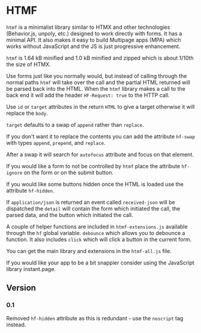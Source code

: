 # HTMF

`htmf` is a minimalist library similar to HTMX and other technologies
(Behavior.js, unpoly, etc.) designed to work directly with forms. It has a
minimal API. It also makes it easy to build Multipage apps (MPA) which works
without JavaScript and the JS is just progressive enhancement.

`htmf` is 1.64 kB minified and 1.0 kB minified and zipped which is about
1/10th the size of HTMX.

Use forms just like you normally would, but instead of calling through the
normal paths `htmf` will take over the call and the partial HTML returned
will be parsed back into the HTML. When the `htmf` library makes a call to
the back end it will add the header `HF-Request: true` to the HTTP call.

Use `id` or `target` attributes in the return `HTML` to give a target
otherwise it will replace the `body`.

`target` defaults to a swap of `append` rather than `replace`.

If you don't want it to replace the contents you can add the attribute
`hf-swap` with types `append`, `prepend`, and `replace`.

After a swap it will search for `autofocus` attribute and focus on that
element.

If you would like a form to not be controlled by `htmf` place the attribute
`hf-ignore` on the form or on the submit button.

If you would like some buttons hidden once the HTML is loaded use the
attribute `hf-hidden`.

If `application/json` is returned an event called `received-json` will be
dispatched the `detail` will contain the form which initiated the call, the
parsed data, and the button which initiated the call.

A couple of helper functions are included in `htmf-extensions.js` available
through the `hf` global variable. `debounce` which allows you to debounce a
function. It also includes `click` which will click a button in the current
form.

You can get the main library and extensions in the `htmf-all.js` file.

If you would like your app to be a bit snappier consider using the JavaScript
library instant.page.

## Version

### 0.1

Removed `hf-hidden` attribute as this is redundant - use the `noscript` tag instead.
